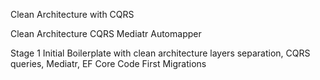 Clean Architecture with CQRS

Clean Architecture
CQRS
Mediatr
Automapper

Stage 1 Initial Boilerplate with clean architecture layers separation, CQRS queries, Mediatr, EF Core Code First Migrations
